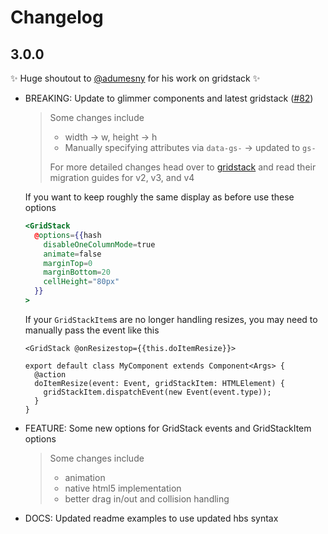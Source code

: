 # Changelog

## 3.0.0

✨ Huge shoutout to [@adumesny](https://github.com/adumesny) for his work on gridstack ✨

- BREAKING: Update to glimmer components and latest gridstack ([#82])

  > Some changes include
  >
  > - width -> w, height -> h
  > - Manually specifying attributes via `data-gs-` -> updated to `gs-`
  >
  > For more detailed changes head over to [gridstack](https://github.com/gridstack/gridstack.js/#migrating-to-v2) and read their migration guides for v2, v3, and v4

  If you want to keep roughly the same display as before use these options

  ```hbs
  <GridStack
    @options={{hash
      disableOneColumnMode=true
      animate=false
      marginTop=0
      marginBottom=20
      cellHeight="80px"
    }}
  >
  ```

  If your `GridStackItem`s are no longer handling resizes, you may need to manually pass the event like this

  ```
  <GridStack @onResizestop={{this.doItemResize}}>
  ```

  ```
  export default class MyComponent extends Component<Args> {
    @action
    doItemResize(event: Event, gridStackItem: HTMLElement) {
      gridStackItem.dispatchEvent(new Event(event.type));
    }
  }
  ```

- FEATURE: Some new options for GridStack events and GridStackItem options
  > Some changes include
  >
  > - animation
  > - native html5 implementation
  > - better drag in/out and collision handling
- DOCS: Updated readme examples to use updated hbs syntax

[#82]: https://github.com/yahoo/ember-gridstack/pull/82
